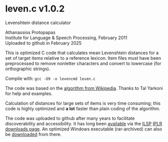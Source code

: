 # leven.c v1.0.2  
Levenshtein distance calculator  

Athanassios Protopapas  
Institute for Language & Speech Processing, February 2011  
Uploaded to github in February 2025  

This is optimized C code that calculates mean Levenshtein distances for a set of target items relative to a reference lexicon. Item files must have been preprocessed to remove nonletter characters and convert to lowercase (for orthographic strings).  

Compile with: `gcc -O9 -o levencmd leven.c`

The code was based on the [algorithm from Wikipedia](http://en.wikipedia.org/wiki/Levenshtein_distance). Thanks to Tal Yarkoni for help and examples.  

Calculation of distances for large sets of items is very time consuming; this code is highly optimized and **a lot** faster than plain coding of the algorithm.  

The code was uploaded to github after many years to facilitate discoverability and accessibility. It has long been [available](http://speech.ilsp.gr/iplr/leven-c.rar) via the [ILSP](https://www.ilsp.gr/en/home-2/) [IPLR](http://speech.ilsp.gr/iplr/index.htm) [downloads page](http://speech.ilsp.gr/iplr/downloads.htm). An optimized Windows executable (rar-archived) can also be [downloaded](http://speech.ilsp.gr/iplr/leven.rar) from there.
